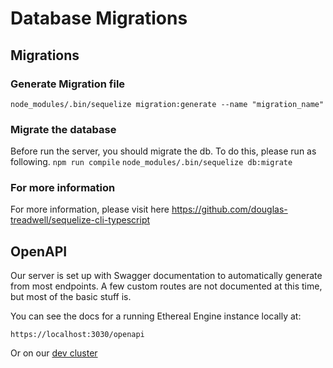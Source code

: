 # Database Migrations

## Migrations

### Generate Migration file

```node_modules/.bin/sequelize migration:generate --name "migration_name"```

### Migrate the database

Before run the server, you should migrate the db.
To do this, please run as following.
```npm run compile```
```node_modules/.bin/sequelize db:migrate```

### For more information

For more information, please visit here
https://github.com/douglas-treadwell/sequelize-cli-typescript

## OpenAPI
Our server is set up with Swagger documentation to automatically generate from most endpoints. A few custom routes are not documented at this time, but most of the basic stuff is.

You can see the docs for a running Ethereal Engine instance locally at:
```
https://localhost:3030/openapi
```

Or on our [dev cluster](https://api-dev.theoverlay.io/openapi)